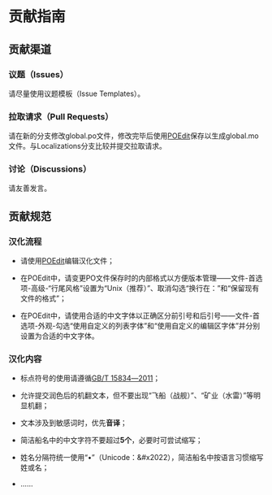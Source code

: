 # 贡献指南

## 贡献渠道

### 议题（Issues）

请尽量使用议题模板（Issue Templates）。

### 拉取请求（Pull Requests）

请在新的分支修改global.po文件，修改完毕后使用[POEdit](https://poedit.net/)保存以生成global.mo文件。与Localizations分支比较并提交拉取请求。

### 讨论（Discussions）

请友善发言。

## 贡献规范

### 汉化流程

- 请使用[POEdit](https://poedit.net/)编辑汉化文件；

- 在POEdit中，请变更PO文件保存时的内部格式以方便版本管理——文件-首选项-高级-“行尾风格”设置为“Unix（推荐）”、取消勾选“换行在：”和“保留现有文件的格式”；

- 在POEdit中，请使用合适的中文字体以正确区分前引号和后引号——文件-首选项-外观-勾选“使用自定义的列表字体”和“使用自定义的编辑区字体”并分别设置为合适的中文字体。

### 汉化内容

- 标点符号的使用请遵循[GB/T 15834―2011](https://people.ubuntu.com/~happyaron/l10n/GB(T)15834-2011.html)；

- 允许提交润色后的机翻文本，但不要出现“飞船（战舰）”、“矿业（水雷）”等明显机翻；

- 文本涉及到敏感词时，优先**音译**；

- 简洁船名中的中文字符不要超过**5个**，必要时可尝试缩写；

- 姓名分隔符统一使用“•”（Unicode：&#x2022），简洁船名中按语言习惯缩写姓或名；

- ……
